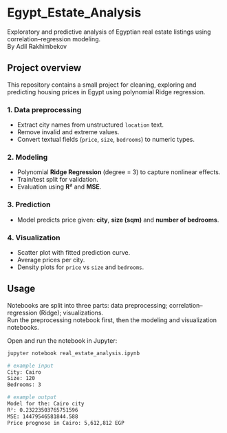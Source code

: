 # Egypt_Estate_Analysis

Exploratory and predictive analysis of Egyptian real estate listings using correlation–regression modeling.  
By Adil Rakhimbekov

## Project overview

This repository contains a small project for cleaning, exploring and predicting housing prices in Egypt using polynomial Ridge regression.

### 1. Data preprocessing
- Extract city names from unstructured `location` text.  
- Remove invalid and extreme values.  
- Convert textual fields (`price`, `size`, `bedrooms`) to numeric types.

### 2. Modeling
- Polynomial **Ridge Regression** (degree = 3) to capture nonlinear effects.  
- Train/test split for validation.  
- Evaluation using **R²** and **MSE**.

### 3. Prediction
- Model predicts price given: **city**, **size (sqm)** and **number of bedrooms**.

### 4. Visualization
- Scatter plot with fitted prediction curve.  
- Average prices per city.  
- Density plots for `price` vs `size` and `bedrooms`.

## Usage

Notebooks are split into three parts: data preprocessing; correlation–regression (Ridge); visualizations.  
Run the preprocessing notebook first, then the modeling and visualization notebooks.

Open and run the notebook in Jupyter:

```bash
jupyter notebook real_estate_analysis.ipynb

# example input
City: Cairo
Size: 120
Bedrooms: 3

# example output
Model for the: Cairo city
R²: 0.23223503765751596
MSE: 14479546581844.588
Price prognose in Cairo: 5,612,812 EGP
```

